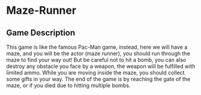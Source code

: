 # Maze-Runner

## Game Description

This game is like the famous Pac-Man game, instead, here we will have a maze, and you will be the actor (maze runner), you should run through the maze to find your way out! But be careful not to hit a bomb, you can also destroy any obstacle you face by a weapon, the weapon will be fulfilled with limited ammo. While you are moving inside the maze, you should collect some gifts in your way. The end of the game is by reaching the gate of the maze, or if you died due to hitting multiple bombs.
